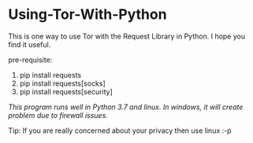 # Using-Tor-With-Python
 This is one way to use Tor with the Request Library in Python. I hope you find it useful.

pre-requisite:
1. pip install requests
2. pip install requests[socks]
3. pip install requests[security]

*This program runs well in Python 3.7 and linux. In windows, it will create problem due to firewall issues.*

Tip: If you are really concerned about your privacy then use linux :-p
